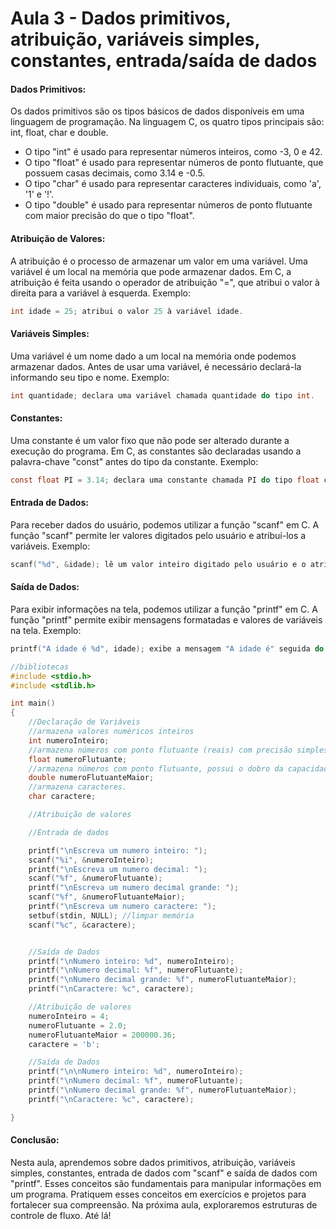 # Aula 3 - Dados primitivos, atribuição, variáveis simples, constantes, entrada/saída de dados

#### Dados Primitivos:
Os dados primitivos são os tipos básicos de dados disponíveis em uma linguagem de programação. Na linguagem C, os quatro tipos principais são: int, float, char e double.
- O tipo "int" é usado para representar números inteiros, como -3, 0 e 42.
- O tipo "float" é usado para representar números de ponto flutuante, que possuem casas decimais, como 3.14 e -0.5.
- O tipo "char" é usado para representar caracteres individuais, como 'a', '1' e '!'.
- O tipo "double" é usado para representar números de ponto flutuante com maior precisão do que o tipo "float".

#### Atribuição de Valores:

A atribuição é o processo de armazenar um valor em uma variável. Uma variável é um local na memória que pode armazenar dados. Em C, a atribuição é feita usando o operador de atribuição "=", que atribui o valor à direita para a variável à esquerda.
Exemplo:
``` C
int idade = 25; atribui o valor 25 à variável idade.
```
#### Variáveis Simples:

Uma variável é um nome dado a um local na memória onde podemos armazenar dados. Antes de usar uma variável, é necessário declará-la informando seu tipo e nome.
Exemplo:
``` C
int quantidade; declara uma variável chamada quantidade do tipo int.
```
#### Constantes:

Uma constante é um valor fixo que não pode ser alterado durante a execução do programa. Em C, as constantes são declaradas usando a palavra-chave "const" antes do tipo da constante.
Exemplo:
``` C
const float PI = 3.14; declara uma constante chamada PI do tipo float com valor 3.14.
```

#### Entrada de Dados:

Para receber dados do usuário, podemos utilizar a função "scanf" em C. A função "scanf" permite ler valores digitados pelo usuário e atribuí-los a variáveis.
Exemplo:
``` C
scanf("%d", &idade); lê um valor inteiro digitado pelo usuário e o atribui à variável idade.
```
#### Saída de Dados:

Para exibir informações na tela, podemos utilizar a função "printf" em C. A função "printf" permite exibir mensagens formatadas e valores de variáveis na tela.
Exemplo:
``` C
printf("A idade é %d", idade); exibe a mensagem "A idade é" seguida do valor da variável idade.
```

``` C
//bibliotecas
#include <stdio.h>
#include <stdlib.h>

int main()
{
    //Declaração de Variáveis
    //armazena valores numéricos inteiros
    int numeroInteiro;
    //armazena números com ponto flutuante (reais) com precisão simples.
    float numeroFlutuante;
    //armazena números com ponto flutuante, possui o dobro da capacidade de uma variável do tipo float.
    double numeroFlutuanteMaior;
    //armazena caracteres.
    char caractere;

    //Atribuição de valores

    //Entrada de dados

    printf("\nEscreva um numero inteiro: ");
    scanf("%i", &numeroInteiro);
    printf("\nEscreva um numero decimal: ");
    scanf("%f", &numeroFlutuante);
    printf("\nEscreva um numero decimal grande: ");
    scanf("%f", &numeroFlutuanteMaior);
    printf("\nEscreva um numero caractere: ");
    setbuf(stdin, NULL); //limpar memória
    scanf("%c", &caractere);


    //Saída de Dados
    printf("\nNumero inteiro: %d", numeroInteiro);
    printf("\nNumero decimal: %f", numeroFlutuante);
    printf("\nNumero decimal grande: %f", numeroFlutuanteMaior);
    printf("\nCaractere: %c", caractere);

    //Atribuição de valores
    numeroInteiro = 4;
    numeroFlutuante = 2.0;
    numeroFlutuanteMaior = 200000.36;
    caractere = 'b';

    //Saída de Dados
    printf("\n\nNumero inteiro: %d", numeroInteiro);
    printf("\nNumero decimal: %f", numeroFlutuante);
    printf("\nNumero decimal grande: %f", numeroFlutuanteMaior);
    printf("\nCaractere: %c", caractere);

}
```
#### Conclusão:
Nesta aula, aprendemos sobre dados primitivos, atribuição, variáveis simples, constantes, entrada de dados com "scanf" e saída de dados com "printf". Esses conceitos são fundamentais para manipular informações em um programa. Pratiquem esses conceitos em exercícios e projetos para fortalecer sua compreensão. Na próxima aula, exploraremos estruturas de controle de fluxo. Até lá!

